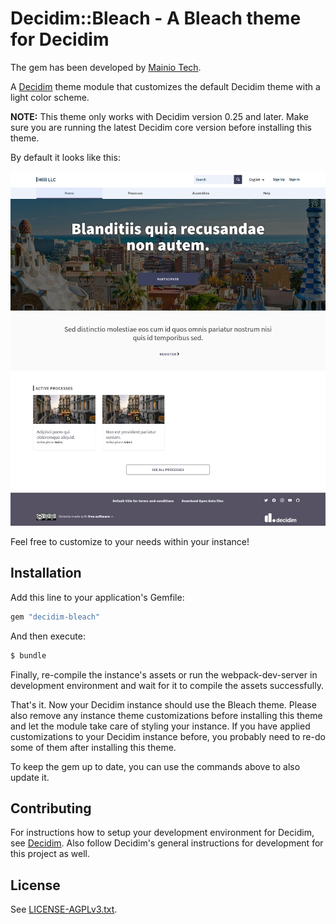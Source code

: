 # Decidim::Bleach - A Bleach theme for Decidim

The gem has been developed by [Mainio Tech](https://www.mainiotech.fi/).

A [Decidim](https://github.com/decidim/decidim) theme module that customizes the
default Decidim theme with a light color scheme.

**NOTE:** This theme only works with Decidim version 0.25 and later. Make sure
you are running the latest Decidim core version before installing this theme.

By default it looks like this:

![Decidim Bleach Theme](screenshot.jpg)

Feel free to customize to your needs within your instance!

## Installation

Add this line to your application's Gemfile:

```ruby
gem "decidim-bleach"
```

And then execute:

```bash
$ bundle
```

Finally, re-compile the instance's assets or run the webpack-dev-server in
development environment and wait for it to compile the assets successfully.

That's it. Now your Decidim instance should use the Bleach theme. Please also
remove any instance theme customizations before installing this theme and let
the module take care of styling your instance. If you have applied
customizations to your Decidim instance before, you probably need to re-do some
of them after installing this theme.

To keep the gem up to date, you can use the commands above to also update it.

## Contributing

For instructions how to setup your development environment for Decidim, see
[Decidim](https://github.com/decidim/decidim). Also follow Decidim's general
instructions for development for this project as well.

## License

See [LICENSE-AGPLv3.txt](LICENSE-AGPLv3.txt).
